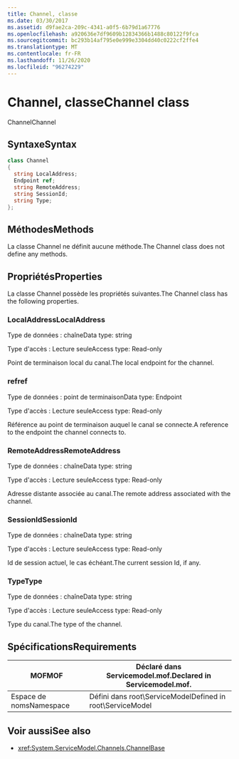 ```yaml
---
title: Channel, classe
ms.date: 03/30/2017
ms.assetid: d9fae2ca-209c-4341-a0f5-6b79d1a67776
ms.openlocfilehash: a920636e7df9609b12834366b1488c80122f9fca
ms.sourcegitcommit: bc293b14af795e0e999e3304dd40c0222cf2ffe4
ms.translationtype: MT
ms.contentlocale: fr-FR
ms.lasthandoff: 11/26/2020
ms.locfileid: "96274229"
---
```

# <a name="channel-class"></a><span data-ttu-id="b1763-102">Channel, classe</span><span class="sxs-lookup"><span data-stu-id="b1763-102">Channel class</span></span>

<span data-ttu-id="b1763-103">Channel</span><span class="sxs-lookup"><span data-stu-id="b1763-103">Channel</span></span>  
  
## <a name="syntax"></a><span data-ttu-id="b1763-104">Syntaxe</span><span class="sxs-lookup"><span data-stu-id="b1763-104">Syntax</span></span>  
  
```csharp
class Channel  
{  
  string LocalAddress;  
  Endpoint ref;  
  string RemoteAddress;  
  string SessionId;  
  string Type;  
};  
```  
  
## <a name="methods"></a><span data-ttu-id="b1763-105">Méthodes</span><span class="sxs-lookup"><span data-stu-id="b1763-105">Methods</span></span>  

 <span data-ttu-id="b1763-106">La classe Channel ne définit aucune méthode.</span><span class="sxs-lookup"><span data-stu-id="b1763-106">The Channel class does not define any methods.</span></span>  
  
## <a name="properties"></a><span data-ttu-id="b1763-107">Propriétés</span><span class="sxs-lookup"><span data-stu-id="b1763-107">Properties</span></span>  

 <span data-ttu-id="b1763-108">La classe Channel possède les propriétés suivantes.</span><span class="sxs-lookup"><span data-stu-id="b1763-108">The Channel class has the following properties.</span></span>  
  
### <a name="localaddress"></a><span data-ttu-id="b1763-109">LocalAddress</span><span class="sxs-lookup"><span data-stu-id="b1763-109">LocalAddress</span></span>  

 <span data-ttu-id="b1763-110">Type de données : chaîne</span><span class="sxs-lookup"><span data-stu-id="b1763-110">Data type: string</span></span>  
  
 <span data-ttu-id="b1763-111">Type d'accès : Lecture seule</span><span class="sxs-lookup"><span data-stu-id="b1763-111">Access type: Read-only</span></span>  
  
 <span data-ttu-id="b1763-112">Point de terminaison local du canal.</span><span class="sxs-lookup"><span data-stu-id="b1763-112">The local endpoint for the channel.</span></span>  
  
### <a name="ref"></a><span data-ttu-id="b1763-113">ref</span><span class="sxs-lookup"><span data-stu-id="b1763-113">ref</span></span>  

 <span data-ttu-id="b1763-114">Type de données : point de terminaison</span><span class="sxs-lookup"><span data-stu-id="b1763-114">Data type: Endpoint</span></span>  
  
 <span data-ttu-id="b1763-115">Type d'accès : Lecture seule</span><span class="sxs-lookup"><span data-stu-id="b1763-115">Access type: Read-only</span></span>  
  
 <span data-ttu-id="b1763-116">Référence au point de terminaison auquel le canal se connecte.</span><span class="sxs-lookup"><span data-stu-id="b1763-116">A reference to the endpoint the channel connects to.</span></span>  
  
### <a name="remoteaddress"></a><span data-ttu-id="b1763-117">RemoteAddress</span><span class="sxs-lookup"><span data-stu-id="b1763-117">RemoteAddress</span></span>  

 <span data-ttu-id="b1763-118">Type de données : chaîne</span><span class="sxs-lookup"><span data-stu-id="b1763-118">Data type: string</span></span>  
  
 <span data-ttu-id="b1763-119">Type d'accès : Lecture seule</span><span class="sxs-lookup"><span data-stu-id="b1763-119">Access type: Read-only</span></span>  
  
 <span data-ttu-id="b1763-120">Adresse distante associée au canal.</span><span class="sxs-lookup"><span data-stu-id="b1763-120">The remote address associated with the channel.</span></span>  
  
### <a name="sessionid"></a><span data-ttu-id="b1763-121">SessionId</span><span class="sxs-lookup"><span data-stu-id="b1763-121">SessionId</span></span>  

 <span data-ttu-id="b1763-122">Type de données : chaîne</span><span class="sxs-lookup"><span data-stu-id="b1763-122">Data type: string</span></span>  
  
 <span data-ttu-id="b1763-123">Type d'accès : Lecture seule</span><span class="sxs-lookup"><span data-stu-id="b1763-123">Access type: Read-only</span></span>  
  
 <span data-ttu-id="b1763-124">Id de session actuel, le cas échéant.</span><span class="sxs-lookup"><span data-stu-id="b1763-124">The current session Id, if any.</span></span>  
  
### <a name="type"></a><span data-ttu-id="b1763-125">Type</span><span class="sxs-lookup"><span data-stu-id="b1763-125">Type</span></span>  

 <span data-ttu-id="b1763-126">Type de données : chaîne</span><span class="sxs-lookup"><span data-stu-id="b1763-126">Data type: string</span></span>  
  
 <span data-ttu-id="b1763-127">Type d'accès : Lecture seule</span><span class="sxs-lookup"><span data-stu-id="b1763-127">Access type: Read-only</span></span>  
  
 <span data-ttu-id="b1763-128">Type du canal.</span><span class="sxs-lookup"><span data-stu-id="b1763-128">The type of the channel.</span></span>  
  
## <a name="requirements"></a><span data-ttu-id="b1763-129">Spécifications</span><span class="sxs-lookup"><span data-stu-id="b1763-129">Requirements</span></span>  
  
|<span data-ttu-id="b1763-130">MOF</span><span class="sxs-lookup"><span data-stu-id="b1763-130">MOF</span></span>|<span data-ttu-id="b1763-131">Déclaré dans Servicemodel.mof.</span><span class="sxs-lookup"><span data-stu-id="b1763-131">Declared in Servicemodel.mof.</span></span>|  
|---------|-----------------------------------|  
|<span data-ttu-id="b1763-132">Espace de noms</span><span class="sxs-lookup"><span data-stu-id="b1763-132">Namespace</span></span>|<span data-ttu-id="b1763-133">Défini dans root\ServiceModel</span><span class="sxs-lookup"><span data-stu-id="b1763-133">Defined in root\ServiceModel</span></span>|  
  
## <a name="see-also"></a><span data-ttu-id="b1763-134">Voir aussi</span><span class="sxs-lookup"><span data-stu-id="b1763-134">See also</span></span>

- <xref:System.ServiceModel.Channels.ChannelBase>
